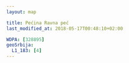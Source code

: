 ```yaml
---
layout: map

title: Pećina Ravna peć
last_modified_at: 2018-05-17T00:48:10+02:00

WDPA: [328895]
geoSrbija:
  L1_183: [4]
---
```

